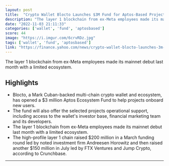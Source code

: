 ```yaml
---
layout: post
title:  "Crypto Wallet Blocto Launches $3M Fund for Aptos-Based Projects"
description: "The layer 1 blockchain from ex-Meta employees made its mainnet debut last month with a limited ecosystem."
date: "2022-11-03 21:11:33"
categories: ['wallet', 'fund', 'aptosbased']
score: 44
image: "https://i.imgur.com/6crvRDz.jpg"
tags: ['wallet', 'fund', 'aptosbased']
link: "https://finance.yahoo.com/news/crypto-wallet-blocto-launches-3m-130000128.html"
---
```


The layer 1 blockchain from ex-Meta employees made its mainnet debut last month with a limited ecosystem.

## Highlights

- Blocto, a Mark Cuban-backed multi-chain crypto wallet and ecosystem, has opened a $3 million Aptos Ecosystem Fund to help projects onboard new users.
- The fund will also offer the selected projects operational support, including access to the wallet's investor base, financial marketing team and its developers.
- The layer 1 blockchain from ex-Meta employees made its mainnet debut last month with a limited ecosystem.
- The high-profile layer 1 chain raised $200 million in a March funding round led by noted investment firm Andreesen Horowitz and then raised another $150 million in July led by FTX Ventures and Jump Crypto, according to Crunchbase.

---
